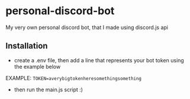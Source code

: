 # personal-discord-bot

My very own personal discord bot, that I made using discord.js api

## Installation

- create a .env file, then add a line that represents your bot token
using the example below

EXAMPLE:
`TOKEN=averybigtokenheresomethingsomething`

- then run the main.js script :)
